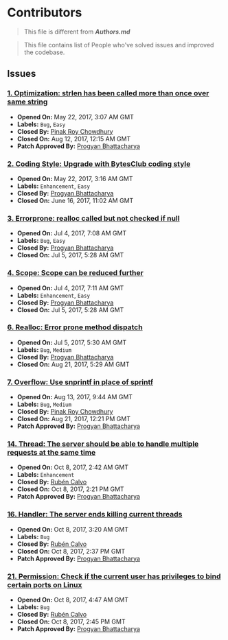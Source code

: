 # Contributors

> This file is different from _**Authors.md**_

> This file contains list of People who've solved issues and improved the codebase.

## Issues

### [1. Optimization: strlen has been called more than once over same string](https://github.com/BytesClub/serverX/issues/1)

* **Opened On:** May 22, 2017, 3:07 AM GMT
* **Labels:** `Bug`, `Easy`
* **Closed By:** [Pinak Roy Chowdhury](https://github.com/Pinak17)
* **Closed On:** Aug 12, 2017, 12:15 AM GMT
* **Patch Approved By:** [Progyan Bhattacharya](https://github.com/Progyan1997)

### [2. Coding Style: Upgrade with BytesClub coding style](https://github.com/BytesClub/serverX/issues/2)

* **Opened On:** May 22, 2017, 3:16 AM GMT
* **Labels:** `Enhancement`, `Easy`
* **Closed By:** [Progyan Bhattacharya](https://github.com/Progyan1997)
* **Closed On:** June 16, 2017, 11:02 AM GMT

### [3. Errorprone: realloc called but not checked if null](https://github.com/BytesClub/serverX/issues/3)

* **Opened On:** Jul 4, 2017, 7:08 AM GMT
* **Labels:** `Bug`, `Easy`
* **Closed By:** [Progyan Bhattacharya](https://github.com/Progyan1997)
* **Closed On:** Jul 5, 2017, 5:28 AM GMT

### [4. Scope: Scope can be reduced further](https://github.com/BytesClub/serverX/issues/4)

* **Opened On:** Jul 4, 2017, 7:11 AM GMT
* **Labels:** `Enhancement`, `Easy`
* **Closed By:** [Progyan Bhattacharya](https://github.com/Progyan1997)
* **Closed On:** Jul 5, 2017, 5:28 AM GMT

### [6. Realloc: Error prone method dispatch](https://github.com/BytesClub/serverX/issues/6)

* **Opened On:** Jul 5, 2017, 5:30 AM GMT
* **Labels:** `Bug`, `Medium`
* **Closed By:** [Progyan Bhattacharya](https://github.com/Progyan1997)
* **Closed On:** Aug 21, 2017, 5:29 AM GMT

### [7. Overflow: Use snprintf in place of sprintf](https://github.com/BytesClub/serverX/issues/7)

* **Opened On:** Aug 13, 2017, 9:44 AM GMT
* **Labels:** `Bug`, `Medium`
* **Closed By:** [Pinak Roy Chowdhury](https://github.com/Pinak17)
* **Closed On:** Aug 21, 2017, 12:21 PM GMT
* **Patch Approved By:** [Progyan Bhattacharya](https://github.com/Progyan1997)

### [14. Thread: The server should be able to handle multiple requests at the same time](https://github.com/BytesClub/serverX/issues/14)

* **Opened On:** Oct 8, 2017, 2:42 AM GMT
* **Labels:** `Enhancement`
* **Closed By:** [Rubén Calvo](https://github.com/rubencm)
* **Closed On:** Oct 8, 2017, 2:21 PM GMT
* **Patch Approved By:** [Progyan Bhattacharya](https://github.com/Progyan1997)

### [16. Handler: The server ends killing current threads](https://github.com/BytesClub/serverX/issues/16)

* **Opened On:** Oct 8, 2017, 3:20 AM GMT
* **Labels:** `Bug`
* **Closed By:** [Rubén Calvo](https://github.com/rubencm)
* **Closed On:** Oct 8, 2017, 2:37 PM GMT
* **Patch Approved By:** [Progyan Bhattacharya](https://github.com/Progyan1997)

### [21. Permission: Check if the current user has privileges to bind certain ports on Linux](https://github.com/BytesClub/serverX/issues/21)

* **Opened On:** Oct 8, 2017, 4:47 AM GMT
* **Labels:** `Bug`
* **Closed By:** [Rubén Calvo](https://github.com/rubencm)
* **Closed On:** Oct 8, 2017, 2:45 PM GMT
* **Patch Approved By:** [Progyan Bhattacharya](https://github.com/Progyan1997)
